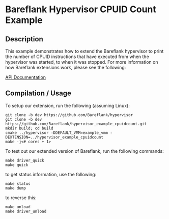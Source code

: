 # Bareflank Hypervisor CPUID Count Example

## Description

This example demonstrates how to extend the Bareflank hypervisor to print
the number of CPUID instructions that have executed from when the hypervisor
was started, to when it was stopped. For more information on how Bareflank
extensions work, please see the following:

[API Documentation](http://bareflank.github.io/hypervisor/html/)

## Compilation / Usage

To setup our extension, run the following (assuming Linux):

```
git clone -b dev https://github.com/Bareflank/hypervisor
git clone -b dev https://github.com/Bareflank/hypervisor_example_cpuidcount.git
mkdir build; cd build
cmake ../hypervisor -DDEFAULT_VMM=example_vmm -DEXTENSION=../hypervisor_example_cpuidcount
make -j<# cores + 1>
```

To test out our extended version of Bareflank, run the following commands:

```
make driver_quick
make quick
```

to get status information, use the following:

```
make status
make dump
```

to reverse this:

```
make unload
make driver_unload
```
